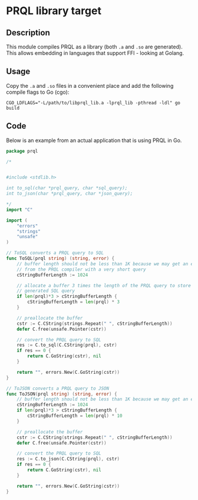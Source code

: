# PRQL library target

## Description

This module compiles PRQL as a library (both `.a` and `.so` are generated). This
allows embedding in languages that support FFI - looking at Golang.

## Usage

Copy the `.a` and `.so` files in a convenient place and add the following
compile flags to Go (cgo):

`CGO_LDFLAGS="-L/path/to/libprql_lib.a -lprql_lib -pthread -ldl" go build`

## Code

Below is an example from an actual application that is using PRQL in Go.

```go
package prql

/*


#include <stdlib.h>

int to_sql(char *prql_query, char *sql_query);
int to_json(char *prql_query, char *json_query);

*/
import "C"

import (
    "errors"
    "strings"
    "unsafe"
)

// ToSQL converts a PRQL query to SQL
func ToSQL(prql string) (string, error) {
    // buffer length should not be less than 1K because we may get an error
    // from the PRQL compiler with a very short query
    cStringBufferLength := 1024

    // allocate a buffer 3 times the length of the PRQL query to store the
    // generated SQL query
    if len(prql)*3 > cStringBufferLength {
        cStringBufferLength = len(prql) * 3
    }

    // preallocate the buffer
    cstr := C.CString(strings.Repeat(" ", cStringBufferLength))
    defer C.free(unsafe.Pointer(cstr))

    // convert the PRQL query to SQL
    res := C.to_sql(C.CString(prql), cstr)
    if res == 0 {
        return C.GoString(cstr), nil
    }

    return "", errors.New(C.GoString(cstr))
}

// ToJSON converts a PRQL query to JSON
func ToJSON(prql string) (string, error) {
    // buffer length should not be less than 1K because we may get an error
    cStringBufferLength := 1024
    if len(prql)*3 > cStringBufferLength {
        cStringBufferLength = len(prql) * 10
    }

    // preallocate the buffer
    cstr := C.CString(strings.Repeat(" ", cStringBufferLength))
    defer C.free(unsafe.Pointer(cstr))

    // convert the PRQL query to SQL
    res := C.to_json(C.CString(prql), cstr)
    if res == 0 {
        return C.GoString(cstr), nil
    }

    return "", errors.New(C.GoString(cstr))
}
```
